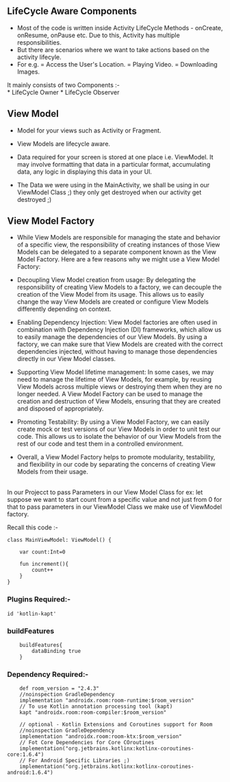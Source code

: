 ## LifeCycle Aware Components

* Most of the code is written inside Activity LifeCycle Methods - onCreate, onResume,
onPause etc. Due to this, Activity has multiple responsibilities.
* But there are scenarios where we want to take actions based on the activity lifecyle.
* For e.g.
	= Access the User's Location.
	= Playing Video.
	= Downloading Images.


It mainly consists of two Components :- <br>
	* LifeCycle Owner
	* LifeCycle Observer

## View Model

* Model for your views such as Activity or Fragment.

* View Models are lifecycle aware.

* Data required for your screen is stored at one place i.e. ViewModel. It may involve
formatting that data in a particular format, accumulating data, any logic in displaying
this data in your Ul.

* The Data we were using in the MainActivity, we shall be using in our ViewModel Class ;)
 they only get destroyed when our activity get destroyed ;)

 ## View Model Factory

* While View Models are responsible for managing the state and behavior of a specific view, the responsibility of creating instances of those View Models can be delegated to a separate component known as the View Model Factory. Here are a few reasons why we might use a View Model Factory:

* Decoupling View Model creation from usage: By delegating the responsibility of creating View Models to a factory, we can decouple the creation of the View Model from its usage. This allows us to easily change the way View Models are created or configure View Models differently depending on context.

* Enabling Dependency Injection: View Model factories are often used in combination with Dependency Injection (DI) frameworks, which allow us to easily manage the dependencies of our View Models. By using a factory, we can make sure that View Models are created with the correct dependencies injected, without having to manage those dependencies directly in our View Model classes.

* Supporting View Model lifetime management: In some cases, we may need to manage the lifetime of View Models, for example, by reusing View Models across multiple views or destroying them when they are no longer needed. A View Model Factory can be used to manage the creation and destruction of View Models, ensuring that they are created and disposed of appropriately.

* Promoting Testability: By using a View Model Factory, we can easily create mock or test versions of our View Models in order to unit test our code. This allows us to isolate the behavior of our View Models from the rest of our code and test them in a controlled environment.

* Overall, a View Model Factory helps to promote modularity, testability, and flexibility in our code by separating the concerns of creating View Models from their usage.

<br>
In our Projecct to pass Parameters in our View Model Class for ex: let suppose we want to start count from a specific value and not just from 0 for that to pass parameters in our ViewModel Class we make use of ViewModel factory.

Recall this code :-
```
class MainViewModel: ViewModel() {

    var count:Int=0

    fun increment(){
        count++
    }
}
```


### Plugins Required:-
```
id 'kotlin-kapt'
```

### buildFeatures
```
    buildFeatures{
        dataBinding true
    }
```

### Dependency Required:-
```
    def room_version = "2.4.3"
    //noinspection GradleDependency
    implementation "androidx.room:room-runtime:$room_version"
    // To use Kotlin annotation processing tool (kapt)
    kapt "androidx.room:room-compiler:$room_version"

    // optional - Kotlin Extensions and Coroutines support for Room
    //noinspection GradleDependency
    implementation "androidx.room:room-ktx:$room_version"
    // Fot Core Dependencies for Core COroutines
    implementation("org.jetbrains.kotlinx:kotlinx-coroutines-core:1.6.4")
    // For Android Specific Libraries ;)
    implementation("org.jetbrains.kotlinx:kotlinx-coroutines-android:1.6.4")
```